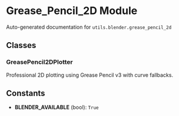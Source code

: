 # Grease_Pencil_2D Module

Auto-generated documentation for `utils.blender.grease_pencil_2d`

## Classes

### GreasePencil2DPlotter

Professional 2D plotting using Grease Pencil v3 with curve fallbacks.

## Constants

- **BLENDER_AVAILABLE** (bool): `True`
